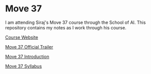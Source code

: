 # Move 37

I am attending Siraj's Move 37 course through the School of AI. This repository contains my notes as I work through his course.

[Course Website](https://www.theschool.ai/courses/move-37-course/)

[Move 37 Official Trailer](https://www.youtube.com/watch?v=Ei1YBf6qQAw&t=1s)

[Move 37 Introduction](https://www.youtube.com/watch?v=fRmZck1Dakc)

[Move 37 Syllabus](https://github.com/llSourcell/Move_37_Syllabus)